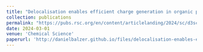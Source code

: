```yaml
---
title: "Delocalisation enables efficient charge generation in organic photovoltaics, even with little to no energetic offset"
collection: publications
permalink: "https://pubs.rsc.org/en/content/articlelanding/2024/sc/d3sc05409h"
date: 2024-03-01
venue: 'Chemical Science'
paperurl: 'http://danielbalzer.github.io/files/delocalisation-enables-efficient-charge-generation-in-organic-photovoltaics-even-with-little-to-no-energetic-offset.pdf'
---
```

